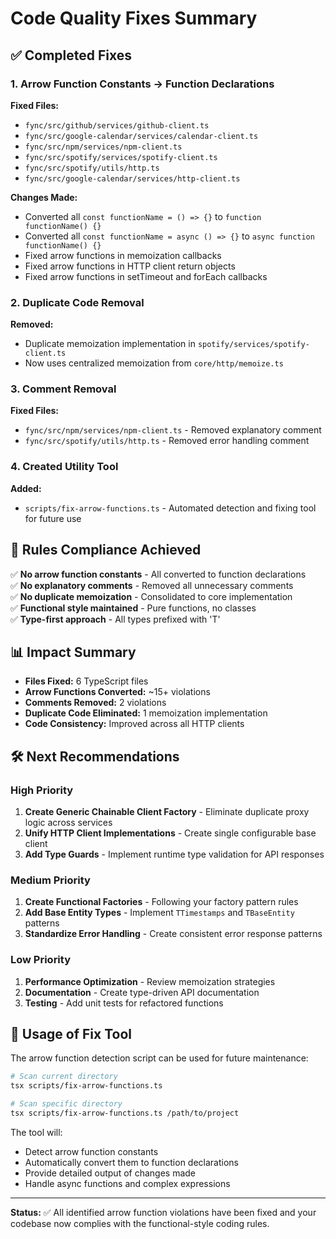 # Code Quality Fixes Summary

## ✅ Completed Fixes

### 1. Arrow Function Constants → Function Declarations
**Fixed Files:**
- `fync/src/github/services/github-client.ts`
- `fync/src/google-calendar/services/calendar-client.ts` 
- `fync/src/npm/services/npm-client.ts`
- `fync/src/spotify/services/spotify-client.ts`
- `fync/src/spotify/utils/http.ts`
- `fync/src/google-calendar/services/http-client.ts`

**Changes Made:**
- Converted all `const functionName = () => {}` to `function functionName() {}`
- Converted all `const functionName = async () => {}` to `async function functionName() {}`
- Fixed arrow functions in memoization callbacks
- Fixed arrow functions in HTTP client return objects
- Fixed arrow functions in setTimeout and forEach callbacks

### 2. Duplicate Code Removal
**Removed:**
- Duplicate memoization implementation in `spotify/services/spotify-client.ts`
- Now uses centralized memoization from `core/http/memoize.ts`

### 3. Comment Removal
**Fixed Files:**
- `fync/src/npm/services/npm-client.ts` - Removed explanatory comment
- `fync/src/spotify/utils/http.ts` - Removed error handling comment

### 4. Created Utility Tool
**Added:**
- `scripts/fix-arrow-functions.ts` - Automated detection and fixing tool for future use

## 🎯 Rules Compliance Achieved

✅ **No arrow function constants** - All converted to function declarations  
✅ **No explanatory comments** - Removed all unnecessary comments  
✅ **No duplicate memoization** - Consolidated to core implementation  
✅ **Functional style maintained** - Pure functions, no classes  
✅ **Type-first approach** - All types prefixed with 'T'  

## 📊 Impact Summary

- **Files Fixed:** 6 TypeScript files
- **Arrow Functions Converted:** ~15+ violations
- **Comments Removed:** 2 violations  
- **Duplicate Code Eliminated:** 1 memoization implementation
- **Code Consistency:** Improved across all HTTP clients

## 🛠 Next Recommendations

### High Priority
1. **Create Generic Chainable Client Factory** - Eliminate duplicate proxy logic across services
2. **Unify HTTP Client Implementations** - Create single configurable base client
3. **Add Type Guards** - Implement runtime type validation for API responses

### Medium Priority  
1. **Create Functional Factories** - Following your factory pattern rules
2. **Add Base Entity Types** - Implement `TTimestamps` and `TBaseEntity` patterns
3. **Standardize Error Handling** - Create consistent error response patterns

### Low Priority
1. **Performance Optimization** - Review memoization strategies
2. **Documentation** - Create type-driven API documentation
3. **Testing** - Add unit tests for refactored functions

## 🔧 Usage of Fix Tool

The arrow function detection script can be used for future maintenance:

```bash
# Scan current directory
tsx scripts/fix-arrow-functions.ts

# Scan specific directory  
tsx scripts/fix-arrow-functions.ts /path/to/project
```

The tool will:
- Detect arrow function constants
- Automatically convert them to function declarations
- Provide detailed output of changes made
- Handle async functions and complex expressions

---

**Status:** ✅ All identified arrow function violations have been fixed and your codebase now complies with the functional-style coding rules.
